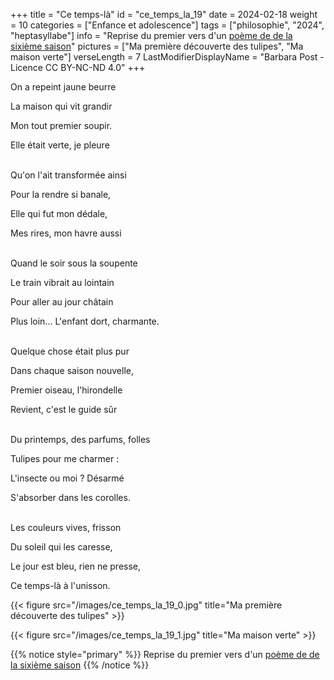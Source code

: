 +++
title = "Ce temps-là"
id = "ce_temps_la_19"
date = 2024-02-18
weight = 10
categories = ["Enfance et adolescence"]
tags = ["philosophie", "2024", "heptasyllabe"]
info = "Reprise du premier vers d'un [poème de de la sixième saison](../6_sixieme_saison/poussieres)"
pictures = ["Ma première découverte des tulipes", "Ma maison verte"]
verseLength = 7
LastModifierDisplayName = "Barbara Post - Licence CC BY-NC-ND 4.0"
+++

On a repeint jaune beurre

La maison qui vit grandir

Mon tout premier soupir.

Elle était verte, je pleure

 \
Qu'on l'ait transformée ainsi

Pour la rendre si banale,

Elle qui fut mon dédale,

Mes rires, mon havre aussi

 \
Quand le soir sous la soupente

Le train vibrait au lointain

Pour aller au jour châtain

Plus loin... L'enfant dort, charmante.

 \
Quelque chose était plus pur

Dans chaque saison nouvelle,

Premier oiseau, l'hirondelle

Revient, c'est le guide sûr

 \
Du printemps, des parfums, folles

Tulipes pour me charmer :

L'insecte ou moi ? Désarmé

S'absorber dans les corolles.

 \
Les couleurs vives, frisson

Du soleil qui les caresse,

Le jour est bleu, rien ne presse,

Ce temps-là à l'unisson.

{{< figure src="/images/ce_temps_la_19_0.jpg" title="Ma première découverte des tulipes" >}}

{{< figure src="/images/ce_temps_la_19_1.jpg" title="Ma maison verte" >}}

{{% notice style="primary" %}}
Reprise du premier vers d'un [poème de de la sixième saison](../6_sixieme_saison/poussieres)
{{% /notice %}}

